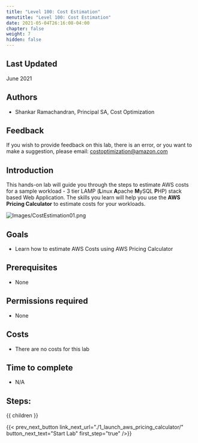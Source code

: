 ```yaml
---
title: "Level 100: Cost Estimation"
menutitle: "Level 100: Cost Estimation"
date: 2021-05-04T26:16:08-04:00
chapter: false
weight: 7
hidden: false
---
```



## Last Updated
June 2021

## Authors
- Shankar Ramachandran, Principal SA, Cost Optimization


## Feedback
If you wish to provide feedback on this lab, there is an error, or you want to make a suggestion, please email: costoptimization@amazon.com

## Introduction
This hands-on lab will guide you through the steps to estimate AWS costs for a sample workload - 3 tier LAMP (**L**inux **A**pache **M**ySQL **P**HP) stack based Web Application. The skills you learn will help you use the **AWS Pricing Calculator** to estimate costs for your workloads.

![Images/CostEstimation01.png](/Cost/100_Cost_Estimation/Images/CostEstimation01.png?classes=lab_picture_small)

## Goals
- Learn how to estimate AWS Costs using AWS Pricing Calculator

## Prerequisites
- None

## Permissions required
- None

## Costs
- There are no costs for this lab

## Time to complete
- N/A

## Steps:
{{ children }}

{{< prev_next_button link_next_url="./1_launch_aws_pricing_calculator/" button_next_text="Start Lab" first_step="true" />}}

